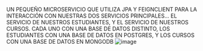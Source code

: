 UN PEQUEÑO MICROSERVICIO QUE UTILIZA JPA Y FEIGNCLIENT PARA LA INTERACCIÓN CON NUESTRAS DOS SERVICIOS PRINCIPALES... EL SERVICIO DE NUESTROS ESTUDIANTES, Y EL SERVICIO DE NUESTROS CURSOS. CADA UNO CON UNA BASE DE DATOS DISTINTO, LOS ESTUDIANTES CON UNA BASE DE DATOS EN POSTGRES, Y LOS CURSOS CON UNA BASE DE DATOS EN MONGODB
![image](https://github.com/user-attachments/assets/056e380e-189a-47d4-8759-bfda6bf4fd8c)

